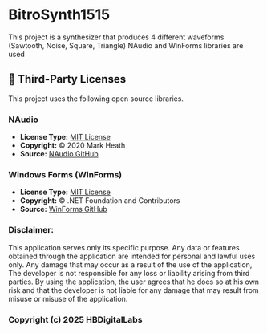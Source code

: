 # BitroSynth1515 
This project is a synthesizer that produces 4 different waveforms (Sawtooth, Noise, Square, Triangle)
NAudio and WinForms libraries are used

## 📜 Third-Party Licenses  
This project uses the following open source libraries.

### NAudio  
- **License Type:** [MIT License](./NAudio.LICENSE.txt)  
- **Copyright:** © 2020 Mark Heath  
- **Source:** [NAudio GitHub](https://github.com/naudio/NAudio)  

### Windows Forms (WinForms)
- **License Type:** [MIT License](https://github.com/dotnet/winforms/blob/main/LICENSE.TXT)
- **Copyright:** © .NET Foundation and Contributors
- **Source:** [WinForms GitHub](https://github.com/dotnet/winforms)

### Disclaimer:
This application serves only its specific purpose.
Any data or features obtained through the application are intended for personal and lawful uses only.
Any damage that may occur as a result of the use of the application,
The developer is not responsible for any loss or liability arising from third parties.
By using the application, the user agrees that he does so at his own risk and
that the developer is not liable for any damage that may result from misuse or misuse of the application.

### Copyright (c) 2025 HBDigitalLabs
